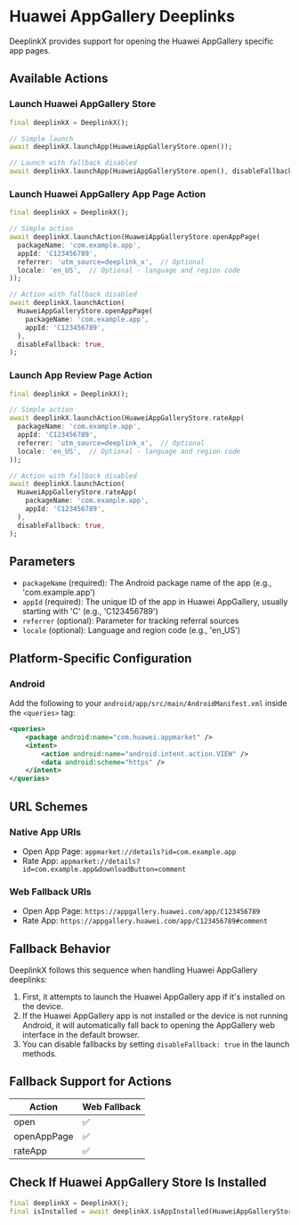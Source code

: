 # Huawei AppGallery Deeplinks

DeeplinkX provides support for opening the Huawei AppGallery specific app pages.

## Available Actions

### Launch Huawei AppGallery Store
```dart
final deeplinkX = DeeplinkX();

// Simple launch
await deeplinkX.launchApp(HuaweiAppGalleryStore.open());

// Launch with fallback disabled
await deeplinkX.launchApp(HuaweiAppGalleryStore.open(), disableFallback: true);
```

### Launch Huawei AppGallery App Page Action
```dart
final deeplinkX = DeeplinkX();

// Simple action
await deeplinkX.launchAction(HuaweiAppGalleryStore.openAppPage(
  packageName: 'com.example.app',
  appId: 'C123456789',
  referrer: 'utm_source=deeplink_x',  // Optional
  locale: 'en_US',  // Optional - language and region code
));

// Action with fallback disabled
await deeplinkX.launchAction(
  HuaweiAppGalleryStore.openAppPage(
    packageName: 'com.example.app',
    appId: 'C123456789',
  ),
  disableFallback: true,
);
```

### Launch App Review Page Action
```dart
final deeplinkX = DeeplinkX();

// Simple action
await deeplinkX.launchAction(HuaweiAppGalleryStore.rateApp(
  packageName: 'com.example.app',
  appId: 'C123456789',
  referrer: 'utm_source=deeplink_x',  // Optional
  locale: 'en_US',  // Optional - language and region code
));

// Action with fallback disabled
await deeplinkX.launchAction(
  HuaweiAppGalleryStore.rateApp(
    packageName: 'com.example.app',
    appId: 'C123456789',
  ),
  disableFallback: true,
);
```

## Parameters

- `packageName` (required): The Android package name of the app (e.g., 'com.example.app')
- `appId` (required): The unique ID of the app in Huawei AppGallery, usually starting with 'C' (e.g., 'C123456789')
- `referrer` (optional): Parameter for tracking referral sources
- `locale` (optional): Language and region code (e.g., 'en_US')

## Platform-Specific Configuration

### Android
Add the following to your `android/app/src/main/AndroidManifest.xml` inside the `<queries>` tag:
```xml
<queries>
    <package android:name="com.huawei.appmarket" />
    <intent>
        <action android:name="android.intent.action.VIEW" />
        <data android:scheme="https" />
    </intent>
</queries>
```

## URL Schemes

### Native App URIs

- Open App Page: `appmarket://details?id=com.example.app`
- Rate App: `appmarket://details?id=com.example.app&downloadButton=comment`

### Web Fallback URIs

- Open App Page: `https://appgallery.huawei.com/app/C123456789`
- Rate App: `https://appgallery.huawei.com/app/C123456789#comment`

## Fallback Behavior

DeeplinkX follows this sequence when handling Huawei AppGallery deeplinks:

1. First, it attempts to launch the Huawei AppGallery app if it's installed on the device.
2. If the Huawei AppGallery app is not installed or the device is not running Android, it will automatically fall back to opening the AppGallery web interface in the default browser.
3. You can disable fallbacks by setting `disableFallback: true` in the launch methods.

## Fallback Support for Actions

| Action      | Web Fallback |
| ----------- | ------------ |
| open        | ✅            |
| openAppPage | ✅            |
| rateApp     | ✅            |

## Check If Huawei AppGallery Store Is Installed

```dart
final deeplinkX = DeeplinkX();
final isInstalled = await deeplinkX.isAppInstalled(HuaweiAppGalleryStore());
```
